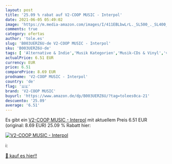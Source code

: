 ```yaml
---
layout: post
title: '25.09 % rabat auf V2-COOP MUSIC - Interpol'
date: 2021-06-05 05:49:02
image: 'https://m.media-amazon.com/images/I/411EBLbwLrL._SL500_._SL400_.jpg'
comments: true
category: ofertas
author: 'tole.es'
slug: 'B003UERZ6U-de V2-COOP MUSIC - Interpol'
sku: 'B003UERZ6U-de'
tags: [ 'Alternative & Indie','Musik Kategorien','Musik-CDs & Vinyl','v2-coop music', ]
actualPrice: 6.51 EUR
currency: EUR
price: 6.51
comparePrice: 8.69 EUR
prodname: 'V2-COOP MUSIC - Interpol'
country: 'de'
flag: '🇩🇪'
brand: 'V2-COOP MUSIC'
buyurl: 'https://www.amazon.de/dp/B003UERZ6U/?tag=tolees0ca-21'
descuento: '25.09'
average: '6.51'
---
```


Es gibt ein [V2-COOP MUSIC - Interpol](https://www.amazon.de/dp/B003UERZ6U/?tag=tolees0ca-21) mit aktuellem Preis 6.51 EUR (original: 8.69 EUR) 25.09 % Rabatt hier:

[![V2-COOP MUSIC - Interpol](https://m.media-amazon.com/images/I/411EBLbwLrL._SL500_._SL400_.jpg)](https://www.amazon.de/dp/B003UERZ6U/?tag=tolees0ca-21)

ℹ️:


[🛒 kauf es hier!!](https://www.amazon.de/dp/B003UERZ6U/?tag=tolees0ca-21)
